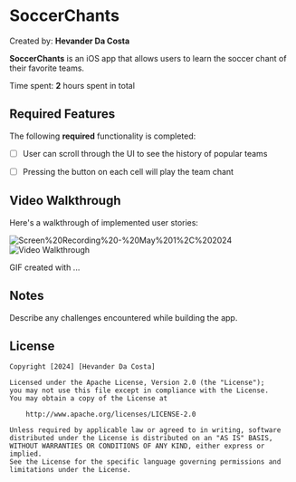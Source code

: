 # SoccerChants

Created by: **Hevander Da Costa**

**SoccerChants** is an iOS app that allows users to learn the soccer chant of their favorite teams.

Time spent: **2** hours spent in total

## Required Features

The following **required** functionality is completed:

- [ ] User can scroll through the UI to see the history of popular teams
- [ ] Pressing the button on each cell will play the team chant


## Video Walkthrough

Here's a walkthrough of implemented user stories:


![Screen%20Recording%20-%20May%201%2C%202024](https://github.com/Hevander27/SoccerChants/assets/45948489/58db5a43-e6d5-4f8c-ab3f-3dbfa78241ae)
<img src='http://i.imgur.com/link/to/your/gif/file.gif' title='Video Walkthrough' width='' alt='Video Walkthrough' />

<!-- Replace this with whatever GIF tool you used! -->
GIF created with ...  
<!-- Recommended tools:
[Kap](https://getkap.co/) for macOS
[ScreenToGif](https://www.screentogif.com/) for Windows
[peek](https://github.com/phw/peek) for Linux. -->

## Notes

Describe any challenges encountered while building the app.

## License

    Copyright [2024] [Hevander Da Costa]

    Licensed under the Apache License, Version 2.0 (the "License");
    you may not use this file except in compliance with the License.
    You may obtain a copy of the License at

        http://www.apache.org/licenses/LICENSE-2.0

    Unless required by applicable law or agreed to in writing, software
    distributed under the License is distributed on an "AS IS" BASIS,
    WITHOUT WARRANTIES OR CONDITIONS OF ANY KIND, either express or implied.
    See the License for the specific language governing permissions and
    limitations under the License.
